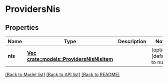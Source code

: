 # ProvidersNis

## Properties
Name | Type | Description | Notes
------------ | ------------- | ------------- | -------------
**nis** | [**Vec <crate::models::ProvidersNisNisItem>**](ProvidersNisNisItem.md) |  | [optional] [default to null]

[[Back to Model list]](../README.md#documentation-for-models) [[Back to API list]](../README.md#documentation-for-api-endpoints) [[Back to README]](../README.md)


